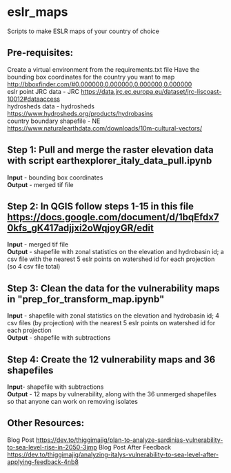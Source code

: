 # eslr_maps
Scripts to make ESLR maps of your country of choice

## Pre-requisites:
Create a virtual environment from the requirements.txt file
Have the bounding box coordinates for the country you want to map http://bboxfinder.com/#0.000000,0.000000,0.000000,0.000000 <br>
eslr point JRC data - JRC https://data.jrc.ec.europa.eu/dataset/jrc-liscoast-10012#dataaccess <br>
hydrosheds data - hydrosheds https://www.hydrosheds.org/products/hydrobasins <br>
country boundary shapefile - NE https://www.naturalearthdata.com/downloads/10m-cultural-vectors/ <br> 

## Step 1: Pull and merge the raster elevation data with script earthexplorer_italy_data_pull.ipynb
<b>Input</b> - bounding box coordinates <br>
<b>Output</b> - merged tif file <br>

## Step 2: In QGIS follow steps 1-15 in this file https://docs.google.com/document/d/1bqEfdx70kfs_gK417adjjxi2oWqjoyGR/edit 
<b>Input</b> - merged tif file <br>
<b>Output</b> - shapefile with zonal statistics on the elevation and hydrobasin id; a csv file with the nearest 5 eslr points on watershed id for each projection (so 4 csv file total)

## Step 3: Clean the data for the vulnerability maps in "prep_for_transform_map.ipynb" 
<b>Input</b> - shapefile with zonal statistics on the elevation and hydrobasin id; 4 csv files (by projection) with the nearest 5 eslr points on watershed id for each projection <br>
<b>Output</b> - shapefile with subtractions <br>

## Step 4: Create the 12 vulnerability maps and 36 shapefiles 
<b>Input</b>- shapefile with subtractions <br>
<b>Output</b> - 12 maps by vulnerability, along with the 36 unmerged shapefiles so that anyone can work on removing isolates <br> 

 
## Other Resources:
Blog Post https://dev.to/thiggimajig/plan-to-analyze-sardinias-vulnerability-to-sea-level-rise-in-2050-3jmp
Blog Post After Feedback https://dev.to/thiggimajig/analyzing-italys-vulnerability-to-sea-level-after-applying-feedback-4nb8
